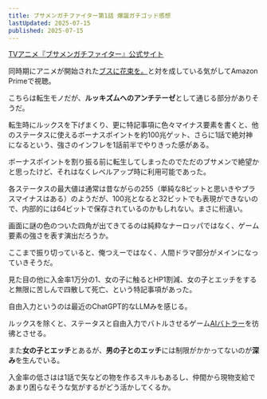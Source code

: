 ```yaml
---
title: ブサメンガチファイター第1話 爆誕ガチゴッド感想
lastUpdated: 2025-07-15 
published: 2025-07-15
---
```

[TVアニメ『ブサメンガチファイター』公式サイト](https://busamen-gachi-fighter.com)

同時期にアニメが開始された[ブスに花束を。](/anime/2025-07-busu-ni-hanataba.md)と対を成している気がしてAmazon Primeで視聴。

こちらは転生モノだが、**ルッキズムへのアンチテーゼ**として通じる部分がありそうだ。

転生時にルックスを下げまくり、更に特記事項に色々マイナス要素を書くと、他のステータスに使えるボーナスポイントを約100兆ゲット、さらに1話で絶対神になるという、強さのインフレを1話前半でやりきった感がある。

ボーナスポイントを割り振る前に転生してしまったのでただのブサメンで絶望かと思ったけど、それはなくレベルアップ時に利用可能であった。

各ステータスの最大値は通常は昔ながらの255（単純な8ビットと思いきやプラスマイナスはある）のようだが、100兆となると32ビットでも表現ができないので、内部的には64ビットで保存されているのかもしれない。まさに桁違い。


画面に謎の色のついた四角が出てきてるのは純粋なナーロッパではなく、ゲーム要素の強さを表す演出だろうか。

ここまで振り切っていると、俺つえーではなく、人間ドラマ部分がメインになっていきそうだ。

見た目の他に入金率1万分の1、女の子に触るとHP1割減、女の子とエッチをすると無限に苦しんで四散して死亡、という特記事項があった。

自由入力というのは最近のChatGPT的なLLMみを感じる。

ルックスを除くと、ステータスと自由入力でバトルさせるゲーム[AIバトラー](https://ai-battler.com/)を彷彿とさせる。

また**女の子とエッチ**とあるが、**男の子とのエッチ**には制限がかかってないのが**深み**を生んでいる。

入金率の低さはは1話で矢などの物を作るスキルもあるし、仲間から現物支給であまり困らなそうな気がするがどう活かしてくるか。
